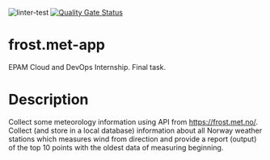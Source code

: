 ![linter-test](https://github.com/0xbbeer/frost.met-app/actions/workflows/linter-test.yml/badge.svg)
[![Quality Gate Status](https://sonarcloud.io/api/project_badges/measure?project=0xbbeer_frost.met-app&metric=alert_status)](https://sonarcloud.io/summary/new_code?id=0xbbeer_frost.met-app)
# frost.met-app
EPAM Cloud and DevOps Internship. Final task.

# Description

Collect some meteorology information using API from https://frost.met.no/. 
Collect (and store in a local database) information about all Norway weather stations which measures wind from direction and provide a report (output) of the top 10 points with the oldest data of measuring beginning. 
